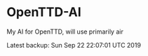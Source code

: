 # OpenTTD-AI
My AI for OpenTTD, will use primarily air

Latest backup: Sun Sep 22 22:07:01 UTC 2019
